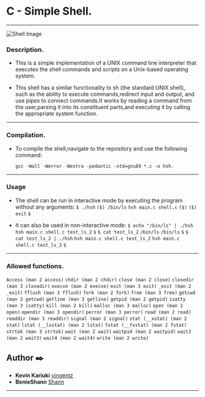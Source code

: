 # C - Simple Shell.
---

![Shell Image](https://s3.amazonaws.com/intranet-projects-files/holbertonschool-low_level_programming/235/shell.jpeg)


### Description.

* This is a simple implementation of a UNIX command line interpreter that executes the shell commands and scripts on a Unix-based operating system.

* This shell has a similar functionality to sh (the standard UNIX shell), such as the ability to execute commands,redirect input and output, and use pipes to connect commands.It works by reading a command from the user,parsing it into its constituent parts,and executing it by calling the appropriate system function.

----

### Compilation.

* To compile the shell,navigate to the repository and use the following command:

	`gcc -Wall -Werror -Wextra -pedantic -std=gnu89 *.c -o hsh. `

---

### Usage

 * The shell can be run in interactive mode by executing the program without any arguments:
   `$ ./hsh`
   `($) /bin/ls`
   `hsh main.c shell.c`
   `($)`
   `($) exit`
   `$`

 * It can also be used in non-interactive mode:
   `$ echo "/bin/ls" | ./hsh`
   `hsh main.c shell.c test_ls_2`
   `$`
   `$ cat test_ls_2`
   `/bin/ls`
   `/bin/ls`
   `$`
   `$ cat test_ls_2 | ./hsh`
   `hsh main.c shell.c test_ls_2`
   `hsh main.c shell.c test_ls_2`
   `$`

---

### Allowed functions.

`Access (man 2 access)`
`chdir (man 2 chdir)`
`close (man 2 close)`
`closedir (man 3 closedir)`
`execve (man 2 execve)`
`exit (man 3 exit)`
`_exit (man 2 _exit)`
`fflush (man 3 fflush)`
`fork (man 2 fork)`
`free (man 3 free)`
`getcwd (man 3 getcwd)`
`getline (man 3 getline)`
`getpid (man 2 getpid)`
`isatty (man 3 isatty)`
`kill (man 2 kill)`
`malloc (man 3 malloc)`
`open (man 2 open)`
`opendir (man 3 opendir)`
`perror (man 3 perror)`
`read (man 2 read)`
`readdir (man 3 readdir)`
`signal (man 2 signal)`
`stat (__xstat) (man 2 stat)`
`lstat (__lxstat) (man 2 lstat)`
`fstat (__fxstat) (man 2 fstat)`
`strtok (man 3 strtok)`
`wait (man 2 wait)`
`waitpid (man 2 waitpid)`
`wait3 (man 2 wait3)`
`wait4 (man 2 wait4)`
`write (man 2 write)`

## Author :black_nib:

* **Kevin Kariuki** [vingentz](https://github.com/vingentz)
* **BenieShann** [Shann](https://github.com/BenieShann)

-----------
